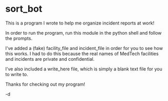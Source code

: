 sort_bot
========

This is a program I wrote to help me organize incident reports at work!

In order to run the program, run this module in the python shell and follow the prompts. 

I've added a (fake) facility_file and incident_file in order for you to see how this works. I had to do this because 
the real names of MedTech facilities and incidents are private and confidential.

I've also included a write_here file, which is simply a blank text file for you to write to.

Thanks for checking out my program!

-d

